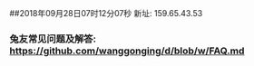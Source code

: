 ##2018年09月28日07时12分07秒 新址: 159.65.43.53
### 兔友常见问题及解答: https://github.com/wanggonging/d/blob/w/FAQ.md
